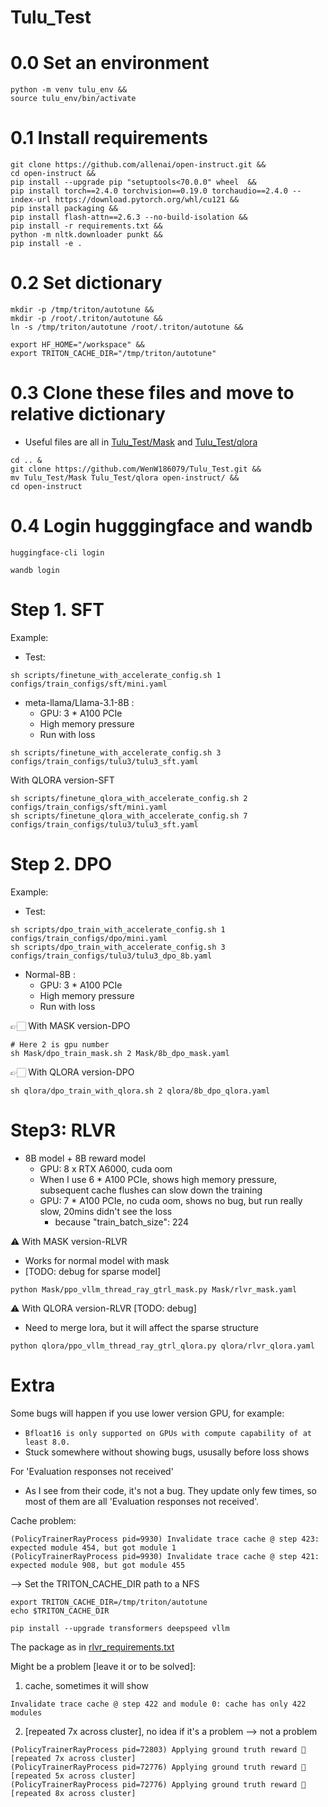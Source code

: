 # Tulu_Test

# 0.0 Set an environment
```
python -m venv tulu_env &&
source tulu_env/bin/activate
```

# 0.1 Install requirements
```
git clone https://github.com/allenai/open-instruct.git &&
cd open-instruct &&
pip install --upgrade pip "setuptools<70.0.0" wheel  &&
pip install torch==2.4.0 torchvision==0.19.0 torchaudio==2.4.0 --index-url https://download.pytorch.org/whl/cu121 &&
pip install packaging && 
pip install flash-attn==2.6.3 --no-build-isolation &&
pip install -r requirements.txt &&
python -m nltk.downloader punkt && 
pip install -e .
```

# 0.2 Set dictionary
```
mkdir -p /tmp/triton/autotune &&
mkdir -p /root/.triton/autotune &&
ln -s /tmp/triton/autotune /root/.triton/autotune &&

export HF_HOME="/workspace" &&
export TRITON_CACHE_DIR="/tmp/triton/autotune"

```
# 0.3 Clone these files and move to relative dictionary
- Useful files are all in [Tulu_Test/Mask](Tulu_Test/Mask)  and [Tulu_Test/qlora](Tulu_Test/qlora)
```
cd .. &
git clone https://github.com/WenW186079/Tulu_Test.git &&
mv Tulu_Test/Mask Tulu_Test/qlora open-instruct/ &&
cd open-instruct

```
# 0.4 Login hugggingface and wandb
```
huggingface-cli login

wandb login
```


# Step 1. SFT
Example:
- Test: 
```
sh scripts/finetune_with_accelerate_config.sh 1 configs/train_configs/sft/mini.yaml
```

- meta-llama/Llama-3.1-8B :
  - GPU: 3 * A100 PCIe
  - High memory pressure
  - Run with loss
```
sh scripts/finetune_with_accelerate_config.sh 3 configs/train_configs/tulu3/tulu3_sft.yaml
```

With QLORA version-SFT
```
sh scripts/finetune_qlora_with_accelerate_config.sh 2 configs/train_configs/sft/mini.yaml
sh scripts/finetune_qlora_with_accelerate_config.sh 7 configs/train_configs/tulu3/tulu3_sft.yaml
```

# Step 2. DPO
Example:
- Test: 
```
sh scripts/dpo_train_with_accelerate_config.sh 1 configs/train_configs/dpo/mini.yaml
sh scripts/dpo_train_with_accelerate_config.sh 3 configs/train_configs/tulu3/tulu3_dpo_8b.yaml
```

- Normal-8B :
  - GPU: 3 * A100 PCIe
  - High memory pressure
  - Run with loss

    
👉🏻 With MASK version-DPO
```
# Here 2 is gpu number
sh Mask/dpo_train_mask.sh 2 Mask/8b_dpo_mask.yaml
```

👉🏻 With QLORA version-DPO
```
sh qlora/dpo_train_with_qlora.sh 2 qlora/8b_dpo_qlora.yaml
```

# Step3: RLVR

- 8B model + 8B reward model
  - GPU: 8 x RTX A6000, cuda oom
  - When I use 6 * A100 PCIe, shows high memory pressure, subsequent cache flushes can slow down the training
  - GPU: 7 * A100 PCIe, no cuda oom, shows no bug, but run really slow, 20mins didn't see the loss
    - because "train_batch_size": 224

⚠️ With MASK version-RLVR 
- Works for normal model with mask
- [TODO: debug for sparse model]
```
python Mask/ppo_vllm_thread_ray_gtrl_mask.py Mask/rlvr_mask.yaml
```

⚠️ With QLORA version-RLVR [TODO: debug]
- Need to merge lora, but it will affect the sparse structure
```
python qlora/ppo_vllm_thread_ray_gtrl_qlora.py qlora/rlvr_qlora.yaml
```


# Extra

Some bugs will happen if you use lower version GPU, for example:
- `Bfloat16 is only supported on GPUs with compute capability of at least 8.0. `
- Stuck somewhere without showing bugs, ususally before loss shows

For 'Evaluation responses not received'
  - As I see from their code, it's not a bug. They update only few times, so most of them are all 'Evaluation responses not received'.

Cache problem:
```
(PolicyTrainerRayProcess pid=9930) Invalidate trace cache @ step 423: expected module 454, but got module 1
(PolicyTrainerRayProcess pid=9930) Invalidate trace cache @ step 421: expected module 908, but got module 455
```
--> 
Set the TRITON_CACHE_DIR path to a NFS
```
export TRITON_CACHE_DIR=/tmp/triton/autotune
echo $TRITON_CACHE_DIR
```

```
pip install --upgrade transformers deepspeed vllm
```
The package as in [rlvr_requirements.txt](rlvr_requirements.txt)

Might be a problem [leave it or to be solved]:

1. cache, sometimes it will show
```
Invalidate trace cache @ step 422 and module 0: cache has only 422 modules
```
2. [repeated 7x across cluster], no idea if it's a problem
     --> not a problem

```
(PolicyTrainerRayProcess pid=72803) Applying ground truth reward 🤗 [repeated 7x across cluster]
(PolicyTrainerRayProcess pid=72776) Applying ground truth reward 🤗 [repeated 5x across cluster]
(PolicyTrainerRayProcess pid=72776) Applying ground truth reward 🤗 [repeated 8x across cluster]
```
